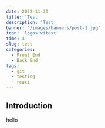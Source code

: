 ```yaml
---
date: 2022-11-30
title: 'Test'
description: 'Test'
banner: '/images/banners/post-1.jpg'
icon: 'logos:vitest'
time: 4
slug: test
categories: 
  - Front End
  - Back End
tags:
  - git
  - testing
  - react
---
```


## Introduction

hello